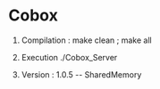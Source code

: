 # Cobox

1. Compilation :
make clean ; make all

2. Execution
./Cobox_Server

3. Version :
1.0.5 -- SharedMemory
